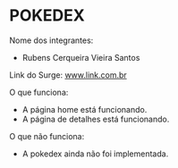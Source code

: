# POKEDEX

Nome dos integrantes: 
- Rubens Cerqueira Vieira Santos


Link do Surge: www.link.com.br

O que funciona:
- A página home está funcionando.
- A página de detalhes está funcionando.

O que não funciona: 
- A pokedex ainda não foi implementada.
